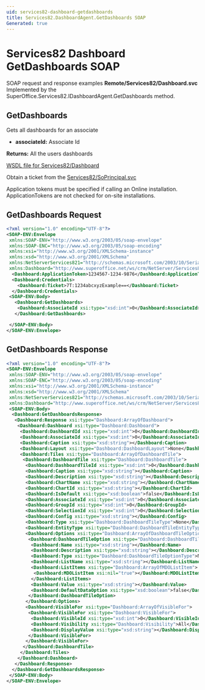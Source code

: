 ```yaml
---
uid: services82-dashboard-getdashboards
title: Services82.DashboardAgent.GetDashboards SOAP
Generated: true
---
```


# Services82 Dashboard GetDashboards SOAP

SOAP request and response examples **Remote/Services82/Dashboard.svc**
Implemented by the <see cref="M:SuperOffice.Services82.IDashboardAgent.GetDashboards">SuperOffice.Services82.IDashboardAgent.GetDashboards</see> method.

## GetDashboards

Gets all dashboards for an associate

* **associateId:** Associate Id

**Returns:** All the users dashboards


[WSDL file for Services82/Dashboard](../Services82-Dashboard.md)

Obtain a ticket from the [Services82/SoPrincipal.svc](../SoPrincipal/SoPrincipal.md)

Application tokens must be specified if calling an Online installation. ApplicationTokens are not checked for on-site installations.

## GetDashboards Request

```xml
<?xml version="1.0" encoding="UTF-8"?>
<SOAP-ENV:Envelope
 xmlns:SOAP-ENV="http://www.w3.org/2003/05/soap-envelope"
 xmlns:SOAP-ENC="http://www.w3.org/2003/05/soap-encoding"
 xmlns:xsi="http://www.w3.org/2001/XMLSchema-instance"
 xmlns:xsd="http://www.w3.org/2001/XMLSchema"
 xmlns:NetServerServices821="http://schemas.microsoft.com/2003/10/Serialization/"
 xmlns:Dashboard="http://www.superoffice.net/ws/crm/NetServer/Services82">
  <Dashboard:ApplicationToken>1234567-1234-9876</Dashboard:ApplicationToken>
  <Dashboard:Credentials>
    <Dashboard:Ticket>7T:1234abcxyzExample==</Dashboard:Ticket>
  </Dashboard:Credentials>
 <SOAP-ENV:Body>
   <Dashboard:GetDashboards>
    <Dashboard:AssociateId xsi:type="xsd:int">0</Dashboard:AssociateId>
   </Dashboard:GetDashboards>

 </SOAP-ENV:Body>
</SOAP-ENV:Envelope>

```


## GetDashboards Response

```xml
<?xml version="1.0" encoding="UTF-8"?>
<SOAP-ENV:Envelope
 xmlns:SOAP-ENV="http://www.w3.org/2003/05/soap-envelope"
 xmlns:SOAP-ENC="http://www.w3.org/2003/05/soap-encoding"
 xmlns:xsi="http://www.w3.org/2001/XMLSchema-instance"
 xmlns:xsd="http://www.w3.org/2001/XMLSchema"
 xmlns:NetServerServices821="http://schemas.microsoft.com/2003/10/Serialization/"
 xmlns:Dashboard="http://www.superoffice.net/ws/crm/NetServer/Services82">
 <SOAP-ENV:Body>
  <Dashboard:GetDashboardsResponse>
   <Dashboard:Response xsi:type="Dashboard:ArrayOfDashboard">
    <Dashboard:Dashboard xsi:type="Dashboard:Dashboard">
     <Dashboard:DashboardId xsi:type="xsd:int">0</Dashboard:DashboardId>
     <Dashboard:AssociateId xsi:type="xsd:int">0</Dashboard:AssociateId>
     <Dashboard:Caption xsi:type="xsd:string"></Dashboard:Caption>
     <Dashboard:Layout xsi:type="Dashboard:DashboardLayout">None</Dashboard:Layout>
     <Dashboard:Tiles xsi:type="Dashboard:ArrayOfDashboardTile">
      <Dashboard:DashboardTile xsi:type="Dashboard:DashboardTile">
       <Dashboard:DashboardTileId xsi:type="xsd:int">0</Dashboard:DashboardTileId>
       <Dashboard:Caption xsi:type="xsd:string"></Dashboard:Caption>
       <Dashboard:Description xsi:type="xsd:string"></Dashboard:Description>
       <Dashboard:ChartName xsi:type="xsd:string"></Dashboard:ChartName>
       <Dashboard:ChartId xsi:type="xsd:string"></Dashboard:ChartId>
       <Dashboard:IsDefault xsi:type="xsd:boolean">false</Dashboard:IsDefault>
       <Dashboard:AssociateId xsi:type="xsd:int">0</Dashboard:AssociateId>
       <Dashboard:GroupId xsi:type="xsd:int">0</Dashboard:GroupId>
       <Dashboard:SelectionId xsi:type="xsd:int">0</Dashboard:SelectionId>
       <Dashboard:Config xsi:type="xsd:string"></Dashboard:Config>
       <Dashboard:Type xsi:type="Dashboard:DashboardTileType">None</Dashboard:Type>
       <Dashboard:EntityType xsi:type="Dashboard:DashboardTileEntityType">None</Dashboard:EntityType>
       <Dashboard:Options xsi:type="Dashboard:ArrayOfDashboardTileOption">
        <Dashboard:DashboardTileOption xsi:type="Dashboard:DashboardTileOption">
         <Dashboard:Name xsi:type="xsd:string"></Dashboard:Name>
         <Dashboard:Description xsi:type="xsd:string"></Dashboard:Description>
         <Dashboard:Type xsi:type="Dashboard:DashboardTileOptionType">None</Dashboard:Type>
         <Dashboard:ListName xsi:type="xsd:string"></Dashboard:ListName>
         <Dashboard:ListItems xsi:type="Dashboard:ArrayOfMDOListItem">
          <Dashboard:MDOListItem xsi:nil="true"></Dashboard:MDOListItem>
         </Dashboard:ListItems>
         <Dashboard:Value xsi:type="xsd:string"></Dashboard:Value>
         <Dashboard:DefaultDataOption xsi:type="xsd:boolean">false</Dashboard:DefaultDataOption>
        </Dashboard:DashboardTileOption>
       </Dashboard:Options>
       <Dashboard:VisibleFor xsi:type="Dashboard:ArrayOfVisibleFor">
        <Dashboard:VisibleFor xsi:type="Dashboard:VisibleFor">
         <Dashboard:VisibleId xsi:type="xsd:int">0</Dashboard:VisibleId>
         <Dashboard:Visibility xsi:type="Dashboard:Visibility">All</Dashboard:Visibility>
         <Dashboard:DisplayValue xsi:type="xsd:string"></Dashboard:DisplayValue>
        </Dashboard:VisibleFor>
       </Dashboard:VisibleFor>
      </Dashboard:DashboardTile>
     </Dashboard:Tiles>
    </Dashboard:Dashboard>
   </Dashboard:Response>
  </Dashboard:GetDashboardsResponse>
 </SOAP-ENV:Body>
</SOAP-ENV:Envelope>

```

